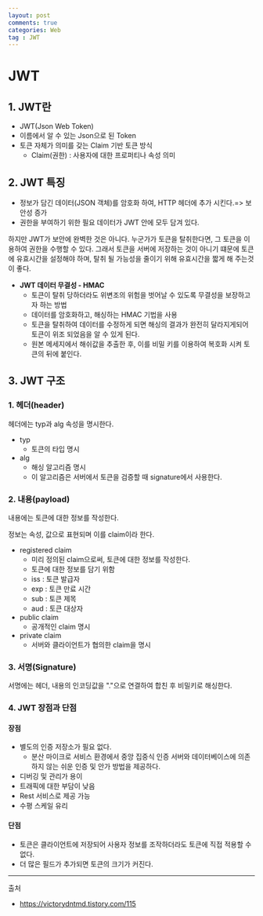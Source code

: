 ```yaml
---
layout: post
comments: true
categories: Web
tag : JWT
---
```




# JWT



## 1. JWT란

- JWT(Json Web Token)
- 이름에서 알 수 있는 Json으로 된 Token
- 토큰 자체가 의미를 갖는 Claim 기반 토큰 방식
  - Claim(권한) : 사용자에 대한 프로퍼티나 속성 의미



## 2. JWT 특징

- 정보가 담긴 데이터(JSON 객체)를 암호화 하여, HTTP 헤더에 추가 시킨다.=> 보안성 증가
- 권한을 부여하기 위한 필요 데이터가 JWT 안에 모두 담겨 있다.

하지만 JWT가 보안에 완벽한 것은 아니다. 누군가가 토큰을 탈취한다면, 그 토큰을 이용하여 권한을 수행할 수 있다. 그래서 토큰을 서버에 저장하는 것이 아니기 떄문에 토큰에 유효시간을 설정해야 하며, 탈취 될 가능성을 줄이기 위해 유효시간을 짧게 해 주는것이 좋다.

- **JWT 데이터 무결성 - HMAC**
  - 토큰이 탈취 당하더라도 위변조의 위험을 벗어날 수 있도록 무결성을 보장하고자 하는 방법
  - 데이터를 암호화하고, 해싱하는 HMAC 기법을 사용
  - 토큰을 탈취하여 데이터를 수정하게 되면 해싱의 결과가 완전히 달라지게되어 토큰이 위조 되었음을 알 수 있게 된다.
  - 원본 메세지에서 해쉬값을 추출한 후, 이를 비밀 키를 이용하여 복호화 시켜 토큰의 뒤에 붙인다.



## 3. JWT 구조

### 1. 헤더(header)

헤더에는 typ과 alg 속성을 명시한다.

- typ
  - 토큰의 타입 명시
- alg
  - 해싱 알고리즘 명시
  - 이 알고리즘은 서버에서 토큰을 검증할 때 signature에서 사용한다.

### 2. 내용(payload)

내용에는 토큰에 대한 정보를 작성한다.

정보는 속성, 값으로 표현되며 이를 claim이라 한다.

- registered claim
  - 미리 정의된 claim으로써, 토큰에 대한 정보를 작성한다.
  - 토큰에 대한 정보를 담기 위함
  - iss : 토큰 발급자
  - exp : 토큰 만료 시간
  - sub : 토큰 제목
  - aud : 토큰 대상자
- public claim
  - 공개적인 claim 명시
- private claim
  - 서버와 클라이언트가 협의한 claim을 명시

### 3. 서명(Signature)

서명에는 헤더, 내용의 인코딩값을 "."으로 연결하여 합친 후 비밀키로 해싱한다.



### 4. JWT 장점과 단점

#### 장점

- 별도의 인증 저장소가 필요 없다.
  - 분산 마이크로 서비스 환경에서 중앙 집중식 인증 서버와 데이터베이스에 의존하지 않는 쉬운 인증 및 안가 방법을 제공하다.
- 디버깅 및 관리가 용이
- 트래픽에 대한 부담이 낮음
- Rest 서비스로 제공 가능
- 수평 스케일 유리

#### 단점

- 토큰은 클라이언트에 저장되어 사용자 정보를 조작하더라도 토큰에 직접 적용할 수 없다.
- 더 많은 필드가 추가되면 토큰의 크기가 커진다.



---

출처

- <https://victorydntmd.tistory.com/115>


